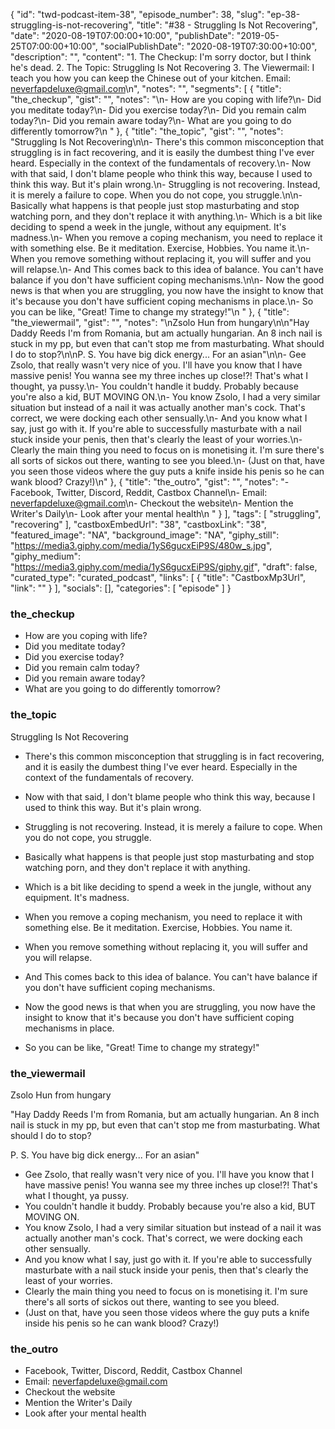 {
	"id": "twd-podcast-item-38",
	"episode_number": 38,
	"slug": "ep-38-struggling-is-not-recovering",
	"title": "#38 - Struggling Is Not Recovering",
	"date": "2020-08-19T07:00:00+10:00",
	"publishDate": "2019-05-25T07:00:00+10:00",
	"socialPublishDate": "2020-08-19T07:30:00+10:00",
	"description": "",
	"content": "1. The Checkup: I'm sorry doctor, but I think he's dead. 2. The Topic: Struggling Is Not Recovering 3. The Viewermail: I teach you how you can keep the Chinese out of your kitchen. Email: neverfapdeluxe@gmail.com\n",
	"notes": "",
	"segments": [
		{
			"title": "the_checkup",
			"gist": "",
			"notes": "\n- How are you coping with life?\n- Did you meditate today?\n- Did you exercise today?\n- Did you remain calm today?\n- Did you remain aware today?\n- What are you going to do differently tomorrow?\n      "
		},
		{
			"title": "the_topic",
			"gist": "",
			"notes": "Struggling Is Not Recovering\n\n- There's this common misconception that struggling is in fact recovering, and it is easily the dumbest thing I've ever heard. Especially in the context of the fundamentals of recovery.\n- Now with that said, I don't blame people who think this way, because I used to think this way. But it's plain wrong.\n- Struggling is not recovering. Instead, it is merely a failure to cope. When you do not cope, you struggle.\n\n- Basically what happens is that people just stop masturbating and stop watching porn, and they don't replace it with anything.\n- Which is a bit like deciding to spend a week in the jungle, without any equipment. It's madness.\n- When you remove a coping mechanism, you need to replace it with something else. Be it meditation. Exercise, Hobbies. You name it.\n- When you remove something without replacing it, you will suffer and you will relapse.\n- And This comes back to this idea of balance. You can't have balance if you don't have sufficient coping mechanisms.\n\n- Now the good news is that when you are struggling, you now have the insight to know that it's because you don't have sufficient coping mechanisms in place.\n- So you can be like, \"Great! Time to change my strategy!\"\n      "
		},
		{
			"title": "the_viewermail",
			"gist": "",
			"notes": "\nZsolo Hun from hungary\n\n\"Hay Daddy Reeds I'm from Romania, but am actually hungarian. An 8 inch nail is stuck in my pp, but even that can't stop me from masturbating. What should I do to stop?\n\nP. S. You have big dick energy... For an asian\"\n\n- Gee Zsolo, that really wasn't very nice of you. I'll have you know that I have massive penis! You wanna see my three inches up close!?! That's what I thought, ya pussy.\n- You couldn't handle it buddy. Probably because you're also a kid, BUT MOVING ON.\n- You know Zsolo, I had a very similar situation but instead of a nail it was actually another man's cock. That's correct, we were docking each other sensually.\n- And you know what I say, just go with it. If you're able to successfully masturbate with a nail stuck inside your penis, then that's clearly the least of your worries.\n- Clearly the main thing you need to focus on is monetising it. I'm sure there's all sorts of sickos out there, wanting to see you bleed.\n- (Just on that, have you seen those videos where the guy puts a knife inside his penis so he can wank blood? Crazy!)\n"
		},
		{
			"title": "the_outro",
			"gist": "",
			"notes": "- Facebook, Twitter, Discord, Reddit, Castbox Channel\n- Email: neverfapdeluxe@gmail.com\n- Checkout the website\n- Mention the Writer's Daily\n- Look after your mental health\n      "
		}
	],
	"tags": [
		"struggling",
		"recovering"
	],
	"castboxEmbedUrl": "38",
	"castboxLink": "38",
	"featured_image": "NA",
	"background_image": "NA",
	"giphy_still": "https://media3.giphy.com/media/1yS6gucxEiP9S/480w_s.jpg",
	"giphy_medium": "https://media3.giphy.com/media/1yS6gucxEiP9S/giphy.gif",
	"draft": false,
	"curated_type": "curated_podcast",
	"links": [
		{
			"title": "CastboxMp3Url",
			"link": ""
		}
	],
	"socials": [],
	"categories": [
		"episode"
	]
}

### the_checkup


- How are you coping with life?
- Did you meditate today?
- Did you exercise today?
- Did you remain calm today?
- Did you remain aware today?
- What are you going to do differently tomorrow?
      
### the_topic

Struggling Is Not Recovering

- There's this common misconception that struggling is in fact recovering, and it is easily the dumbest thing I've ever heard. Especially in the context of the fundamentals of recovery.
- Now with that said, I don't blame people who think this way, because I used to think this way. But it's plain wrong.
- Struggling is not recovering. Instead, it is merely a failure to cope. When you do not cope, you struggle.

- Basically what happens is that people just stop masturbating and stop watching porn, and they don't replace it with anything.
- Which is a bit like deciding to spend a week in the jungle, without any equipment. It's madness.
- When you remove a coping mechanism, you need to replace it with something else. Be it meditation. Exercise, Hobbies. You name it.
- When you remove something without replacing it, you will suffer and you will relapse.
- And This comes back to this idea of balance. You can't have balance if you don't have sufficient coping mechanisms.

- Now the good news is that when you are struggling, you now have the insight to know that it's because you don't have sufficient coping mechanisms in place.
- So you can be like, "Great! Time to change my strategy!"
      
### the_viewermail


Zsolo Hun from hungary

"Hay Daddy Reeds I'm from Romania, but am actually hungarian. An 8 inch nail is stuck in my pp, but even that can't stop me from masturbating. What should I do to stop?

P. S. You have big dick energy... For an asian"

- Gee Zsolo, that really wasn't very nice of you. I'll have you know that I have massive penis! You wanna see my three inches up close!?! That's what I thought, ya pussy.
- You couldn't handle it buddy. Probably because you're also a kid, BUT MOVING ON.
- You know Zsolo, I had a very similar situation but instead of a nail it was actually another man's cock. That's correct, we were docking each other sensually.
- And you know what I say, just go with it. If you're able to successfully masturbate with a nail stuck inside your penis, then that's clearly the least of your worries.
- Clearly the main thing you need to focus on is monetising it. I'm sure there's all sorts of sickos out there, wanting to see you bleed.
- (Just on that, have you seen those videos where the guy puts a knife inside his penis so he can wank blood? Crazy!)

### the_outro

- Facebook, Twitter, Discord, Reddit, Castbox Channel
- Email: neverfapdeluxe@gmail.com
- Checkout the website
- Mention the Writer's Daily
- Look after your mental health
      
